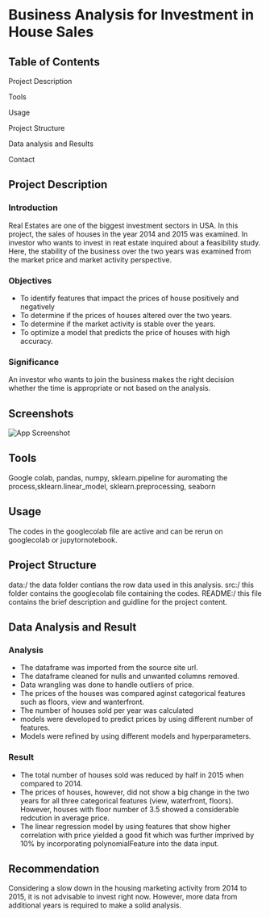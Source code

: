 
# Business Analysis for Investment in House Sales

## Table of Contents
Project Description

Tools

Usage

Project Structure

Data analysis and Results

Contact


## Project Description
### Introduction
Real Estates are one of the biggest investment sectors in USA. In this project, the sales of houses in the year 2014 and 2015 was examined. In investor who wants to invest in reat estate inquired about a feasibility study. Here, the stability of the business over the two years was examined from the market price and market activity perspective. 

### Objectives
* To identify features that impact the prices of house positively and negatively
* To determine if the prices of houses altered over the two years.
* To determine if the market activity is stable over the years.
* To optimize a model that predicts the price of houses with high accuracy.

### Significance
An investor who wants to join the business makes the right decision whether the time is appropriate or not based on the analysis. 

## Screenshots

![App Screenshot](https://github.com/derewor/House_sales_Project/commit/dda8207f69321ba49d825986c037ac3e3b633ea1)
## Tools
Google colab, pandas, numpy, sklearn.pipeline for auromating the process,sklearn.linear_model, sklearn.preprocessing, seaborn

## Usage
The codes in the googlecolab file are active and can be rerun on googlecolab or jupytornotebook.

## Project Structure
data:/ the data folder contians the row data used in this analysis.
src:/ this folder contains the googlecolab file containing the codes.
README:/ this file contains the brief description and guidline for the project content.

## Data Analysis and Result
### Analysis
* The dataframe was imported from the source site url.
* The dataframe cleaned for nulls and unwanted columns removed.
* Data wrangling was done to handle outliers of price.
* The prices of the houses was compared aginst categorical features such as floors, view and wanterfront.
* The number of houses sold per year was calculated 
* models were developed to predict prices by using different number of features.
* Models were refined by using different models and hyperparameters.

### Result
* The total number of houses sold was reduced by half in 2015 when compared to 2014.
* The prices of houses, however, did not show a big change in the two years for all three categorical features (view, waterfront, floors). However, houses with floor number of 3.5 showed a considerable redcution in average price.
* The linear regression model by using features that show higher correlation with price yielded a good fit which was further imprived by 10% by incorporating polynomialFeature into the data input.

## Recommendation
Considering a slow down in the housing marketing activity from 2014 to 2015, it is not advisable to invest right now. However, more data from additional years is required to make a solid analysis.




